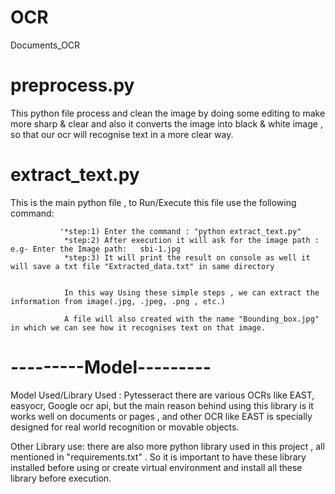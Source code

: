 # OCR
Documents_OCR

# preprocess.py 
This python file process and clean the image by doing some editing to make more sharp & clear and also it converts the image into black & white image , so that our ocr will recognise text in a more clear way.

# extract_text.py  
This is the main python file , to Run/Execute this file use the following command:
                
               
               '*step:1) Enter the command : "python extract_text.py"
                *step:2) After execution it will ask for the image path : e.g- Enter the Image path:   sbi-1.jpg
                *step:3) It will print the result on console as well it will save a txt file "Extracted_data.txt" in same directory 
               
               
                In this way Using these simple steps , we can extract the information from image(.jpg, .jpeg, .png , etc.)
                
                A file will also created with the name "Bounding_box.jpg" in which we can see how it recognises text on that image.
                
  
  # ---------Model---------
Model Used/Library Used : Pytesseract 
there are various OCRs like EAST, easyocr, Google ocr api, but the main reason behind using this library is it works well on documents or pages , and other OCR like EAST is specially designed for real world recognition or movable objects. 
  
Other Library use: there are also more python library used in this project , all mentioned in "requirements.txt" . So it is important to have these library installed before using or create virtual environment and install all these library before execution.  
